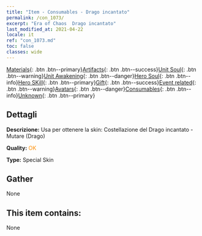 ```yaml
---
title: "Item - Consumables - Drago incantato"
permalink: /con_1073/
excerpt: "Era of Chaos  Drago incantato"
last_modified_at: 2021-04-22
locale: it
ref: "con_1073.md"
toc: false
classes: wide
---
```

 [Materials](/ItemsIT/){: .btn .btn--primary}[Artifacts](/ItemsIT/Artifacts/){: .btn .btn--success}[Unit Soul](/ItemsIT/UnitSoul/){: .btn .btn--warning}[Unit Awakening](/ItemsIT/UnitAwakening/){: .btn .btn--danger}[Hero Soul](/ItemsIT/HeroSoul/){: .btn .btn--info}[Hero SKill](/ItemsIT/HeroSkill/){: .btn .btn--primary}[Gift](/ItemsIT/Gift/){: .btn .btn--success}[Event related](/ItemsIT/Events/){: .btn .btn--warning}[Avatars](/ItemsIT/Avatars/){: .btn .btn--danger}[Consumables](/ItemsIT/Consumables/){: .btn .btn--info}[Unknown](/ItemsIT/Unknown/){: .btn .btn--primary}

## Dettagli
 **Descrizione:** Usa per ottenere la skin: Costellazione del Drago incantato - Mutare (Drago)

 **Quality:** <span style="color: #FF8C00">OK</span>

 **Type:** Special Skin

## Gather

  None

## This item contains:

  None

